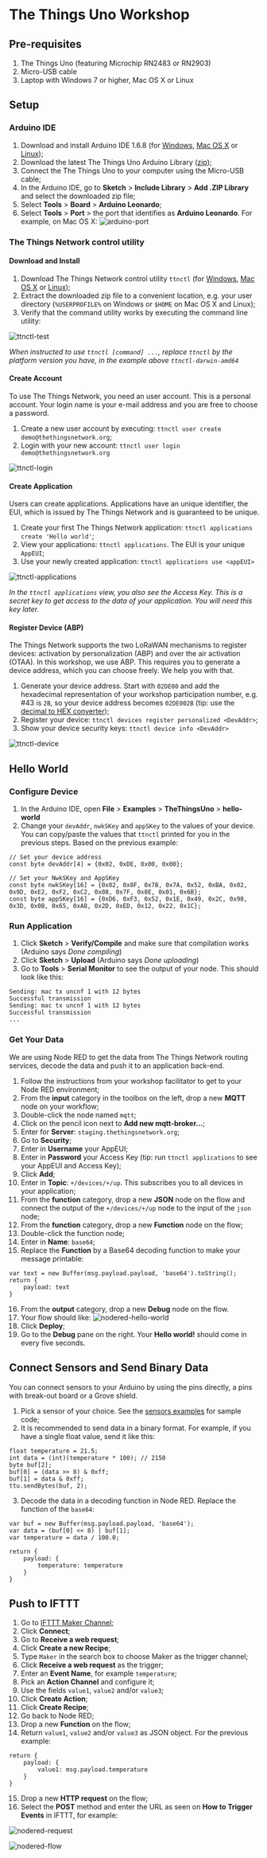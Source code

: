 # The Things Uno Workshop

## Pre-requisites

1. The Things Uno (featuring Microchip RN2483 or RN2903)
2. Micro-USB cable
3. Laptop with Windows 7 or higher, Mac OS X or Linux

## Setup

### Arduino IDE

1. Download and install Arduino IDE 1.6.8 (for [Windows](https://www.arduino.cc/download_handler.php?f=/arduino-1.6.8-windows.exe), [Mac OS X](https://www.arduino.cc/download_handler.php?f=/arduino-1.6.8-macosx.zip) or [Linux](https://www.arduino.cc/download_handler.php?f=/arduino-1.6.8-linux64.tar.xz));
2. Download the latest The Things Uno Arduino Library ([zip](https://github.com/TheThingsNetwork/sdk/blob/master/node/TheThingsUno/release/TheThingsUno.zip?raw=true));
3. Connect the The Things Uno to your computer using the Micro-USB cable;
4. In the Arduino IDE, go to **Sketch** > **Include Library** > **Add .ZIP Library** and select the downloaded zip file;
5. Select **Tools** > **Board** > **Arduino Leonardo**;
6. Select **Tools** > **Port** > the port that identifies as **Arduino Leonardo**. For example, on Mac OS X:
![arduino-port](./media/arduino-port.png)

### The Things Network control utility

#### Download and Install

1. Download The Things Network control utility `ttnctl` (for [Windows](https://ttnreleases.blob.core.windows.net/release/src/github.com/TheThingsNetwork/ttn/release/branch/develop/ttnctl-windows-amd64.zip), [Mac OS X](https://ttnreleases.blob.core.windows.net/release/src/github.com/TheThingsNetwork/ttn/release/branch/develop/ttnctl-darwin-amd64.zip) or [Linux](https://ttnreleases.blob.core.windows.net/release/src/github.com/TheThingsNetwork/ttn/release/branch/develop/ttnctl-linux-amd64.zip));
2. Extract the downloaded zip file to a convenient location, e.g. your user directory (`%USERPROFILE%` on Windows or `$HOME` on Mac OS X and Linux);
3. Verify that the command utility works by executing the command line utility:

![ttnctl-test](./media/ttnctl-test.png)

*When instructed to use `ttnctl [command] ...`, replace `ttnctl` by the platform version you have, in the example above `ttnctl-darwin-amd64`*

#### Create Account

To use The Things Network, you need an user account. This is a personal account. Your login name is your e-mail address and you are free to choose a password.

1. Create a new user account by executing: `ttnctl user create demo@thethingsnetwork.org`;
2. Login with your new account: `ttnctl user login demo@thethingsnetwork.org`

![ttnctl-login](./media/ttnctl-login.png)

#### Create Application

Users can create applications. Applications have an unique identifier, the EUI, which is issued by The Things Network and is guaranteed to be unique.

1. Create your first The Things Network application: `ttnctl applications create 'Hello world'`;
2. View your applications: `ttnctl applications`. The EUI is your unique `AppEUI`;
3. Use your newly created application: `ttnctl applications use <appEUI>`

![ttnctl-applications](./media/ttnctl-applications.png)

*In the `ttnctl applications` view, you also see the Access Key. This is a secret key to get access to the data of your application. You will need this key later.*

#### Register Device (ABP)

The Things Network supports the two LoRaWAN mechanisms to register devices: activation by personalization (ABP) and over the air activation (OTAA). In this workshop, we use ABP. This requires you to generate a device address, which you can choose freely. We help you with that.

1. Generate your device address. Start with `02DE00` and add the hexadecimal representation of your workshop participation number, e.g. #43 is `2B`, so your device address becomes `02DE002B` (tip: use the [decimal to HEX converter](http://www.binaryhexconverter.com/decimal-to-hex-converter));
2. Register your device: `ttnctl devices register personalized <DevAddr>`;
3. Show your device security keys: `ttnctl device info <DevAddr>`

![ttnctl-device](./media/ttnctl-device.png)

## Hello World

### Configure Device

1. In the Arduino IDE, open **File** > **Examples** > **TheThingsUno** > **hello-world**
2. Change your `devAddr`, `nwkSKey` and `appSKey` to the values of your device. You can copy/paste the values that `ttnctl` printed for you in the previous steps. Based on the previous example:

```
// Set your device address
const byte devAddr[4] = {0x02, 0xDE, 0x00, 0x00};

// Set your NwkSKey and AppSKey
const byte nwkSKey[16] = {0x02, 0x8F, 0x7B, 0x7A, 0x52, 0xBA, 0x02, 0x9D, 0xE2, 0xF2, 0xC2, 0x08, 0x7F, 0x8E, 0x01, 0x6B};
const byte appSKey[16] = {0xD6, 0xF3, 0x52, 0x1E, 0x49, 0x2C, 0x98, 0x3D, 0x0B, 0x65, 0xA8, 0x2D, 0xED, 0x12, 0x22, 0x1C};
```

### Run Application

1. Click **Sketch** > **Verify/Compile** and make sure that compilation works (Arduino says *Done compiling*)
2. Click **Sketch** > **Upload** (Arduino says *Done uploading*)
3. Go to **Tools** > **Serial Monitor** to see the output of your node. This should look like this:

```
Sending: mac tx uncnf 1 with 12 bytes
Successful transmission
Sending: mac tx uncnf 1 with 12 bytes
Successful transmission
...
```

### Get Your Data

We are using Node RED to get the data from The Things Network routing services, decode the data and push it to an application back-end.

1. Follow the instructions from your workshop facilitator to get to your Node RED environment;
2. From the **input** category in the toolbox on the left, drop a new **MQTT** node on your workflow;
3. Double-click the node named `mqtt`;
4. Click on the pencil icon next to **Add new mqtt-broker...**;
5. Enter for **Server**: `staging.thethingsnetwork.org`;
6. Go to **Security**;
7. Enter in **Username** your AppEUI;
8. Enter in **Password** your Access Key (tip: run `ttnctl applications` to see your AppEUI and Access Key);
9. Click **Add**;
10. Enter in **Topic**: `+/devices/+/up`. This subscribes you to all devices in your application;
11. From the **function** category, drop a new **JSON** node on the flow and connect the output of the `+/devices/+/up` node to the input of the `json` node;
12. From the **function** category, drop a new **Function** node on the flow;
13. Double-click the function node;
14. Enter in **Name**: `base64`;
15. Replace the **Function** by a Base64 decoding function to make your message printable:
```
var text = new Buffer(msg.payload.payload, 'base64').toString();
return {
    payload: text
}
```
16. From the **output** category, drop a new **Debug** node on the flow.
17. Your flow should like:
![nodered-hello-world](./media/nodered-hello-world.png)
18. Click **Deploy**;
19. Go to the **Debug** pane on the right. Your **Hello world!** should come in every five seconds.

## Connect Sensors and Send Binary Data

You can connect sensors to your Arduino by using the pins directly, a pins with break-out board or a Grove shield.

1. Pick a sensor of your choice. See the [sensors examples](./samples/sensors) for sample code;
2. It is recommended to send data in a binary format. For example, if you have a single float value, send it like this:
```
float temperature = 21.5;
int data = (int)(temperature * 100); // 2150
byte buf[2];
buf[0] = (data >> 8) & 0xff;
buf[1] = data & 0xff;
ttu.sendBytes(buf, 2);
```
3. Decode the data in a decoding function in Node RED. Replace the function of the `base64`:
```
var buf = new Buffer(msg.payload.payload, 'base64');
var data = (buf[0] << 8) | buf[1];
var temperature = data / 100.0;

return {
    payload: {
        temperature: temperature
    }
}
```

## Push to IFTTT

1. Go to [IFTTT Maker Channel](https://ifttt.com/maker);
2. Click **Connect**;
3. Go to **Receive a web request**;
4. Click **Create a new Recipe**;
5. Type `Maker` in the search box to choose Maker as the trigger channel;
6. Click **Receive a web request** as the trigger;
7. Enter an **Event Name**, for example `temperature`;
8. Pick an **Action Channel** and configure it;
9. Use the fields `value1`, `value2` and/or `value3`;
10. Click **Create Action**;
11. Click **Create Recipe**;
12. Go back to Node RED;
13. Drop a new **Function** on the flow;
14. Return `value1`, `value2` and/or `value3` as JSON object. For the previous example:
```
return {
    payload: {
        value1: msg.payload.temperature
    }
}
```
15. Drop a new **HTTP request** on the flow;
16. Select the **POST** method and enter the URL as seen on **How to Trigger Events** in IFTTT, for example:

![nodered-request](./media/nodered-request.png)

![nodered-flow](./media/nodered-flow.png)
